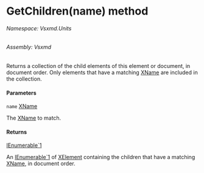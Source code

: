 <a name='M-Vsxmd-Units-BaseUnit-GetChildren-System-Xml-Linq-XName-'></a>
# GetChildren(name) method

###### Namespace:  Vsxmd.Units

###### Assembly:  Vsxmd

Returns a collection of the child elements of this element or document, in document order.
Only elements that have a matching [XName](https://docs.microsoft.com/dotnet/api/System.Xml.Linq.XName) are included in the collection.

#### Parameters

`name`  [XName](https://docs.microsoft.com/dotnet/api/System.Xml.Linq.XName)  

The [XName](https://docs.microsoft.com/dotnet/api/System.Xml.Linq.XName) to match.

#### Returns

[IEnumerable\`1](https://docs.microsoft.com/dotnet/api/System.Collections.Generic.IEnumerable`1)



An [IEnumerable\`1](https://docs.microsoft.com/dotnet/api/System.Collections.Generic.IEnumerable`1) of [XElement](https://docs.microsoft.com/dotnet/api/System.Xml.Linq.XElement) containing the children that have a matching [XName](https://docs.microsoft.com/dotnet/api/System.Xml.Linq.XName), in document order.

